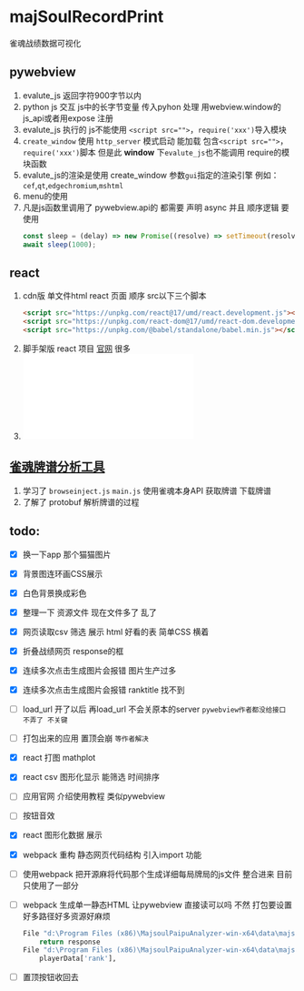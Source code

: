 # majSoulRecordPrint
 雀魂战绩数据可视化

## pywebview

1. evalute_js 返回字符900字节以内
2. python js 交互 js中的长字节变量 传入pyhon 处理 用webview.window的js_api或者用expose 注册
3. evalute_js 执行的 js不能使用 `<script src="">`，`require('xxx')`导入模块
4. `create_window` 使用 `http_server` 模式启动 能加载 包含`<script src="">`，`require('xxx')`脚本 但是此 **window** 下`evalute_js`也不能调用 require的模块函数
5. evalute_js的渲染是使用 create_window 参数`gui`指定的渲染引擎 例如：`cef`,`qt`,`edgechromium`,`mshtml	`
6. menu的使用
7. 凡是js函数里调用了 pywebview.api的 都需要 声明 async 并且 顺序逻辑 要使用
    ```jsx
    const sleep = (delay) => new Promise((resolve) => setTimeout(resolve, delay))
    await sleep(1000);
    ```

## react

1. cdn版 单文件html react 页面 顺序 src以下三个脚本
    ```html
    <script src="https://unpkg.com/react@17/umd/react.development.js"></script>
    <script src="https://unpkg.com/react-dom@17/umd/react-dom.development.js"></script>
    <script src="https://unpkg.com/@babel/standalone/babel.min.js"></script>
    ```
2. 脚手架版 react 项目 [官网](https://react.docschina.org/learn/describing-the-ui) 很多
3. ![学习案例](./assets/react.html)

## [雀魂牌谱分析工具](https://github.com/zyr17/MajsoulPaipuAnalyzer)

1. 学习了 `browseinject.js` `main.js` 使用雀魂本身API 获取牌谱 下载牌谱 
2. 了解了 protobuf 解析牌谱的过程

## todo:

- [x] 换一下app 那个猫猫图片
- [x] 背景图连环画CSS展示
- [x] 白色背景换成彩色
- [x] 整理一下 资源文件 现在文件多了 乱了
- [x] 网页读取csv 筛选 展示 html 好看的表 简单CSS 横着
- [x] 折叠战绩网页 response的框
- [x] 连续多次点击生成图片会报错 图片生产过多
- [x] 连续多次点击生成图片会报错 ranktitle 找不到
- [ ] load_url 开了以后 再load_url 不会关原本的server `pywebview作者都没给接口 不弄了 不关键`
- [ ] 打包出来的应用 置顶会崩 `等作者解决`
- [x] react 打图 mathplot
- [x] react csv 图形化显示 能筛选 时间排序
- [ ] 应用官网 介绍使用教程 类似pywebview
- [ ] 按钮音效
- [x] react 图形化数据 展示
- [x] webpack 重构 静态网页代码结构 引入import 功能
- [ ] 使用webpack 把开源麻将代码那个生成详细每局牌局的js文件 整合进来 目前只使用了一部分
- [ ] webpack 生成单一静态HTML 让pywebview 直接读可以吗 不然 打包要设置好多路径好多资源好麻烦

    ```python
    File "d:\Program Files (x86)\MajsoulPaipuAnalyzer-win-x64\data\majsoul\15707046\majSoulRecordPrint\src\recordApi.py", line 70, in graphicCSV
        return response
    File "d:\Program Files (x86)\MajsoulPaipuAnalyzer-win-x64\data\majsoul\15707046\majSoulRecordPrint\src\majSoulRecordTransformer.py", line 171, in printCSV
        playerData['rank'],
    ```
- [ ] 置顶按钮收回去